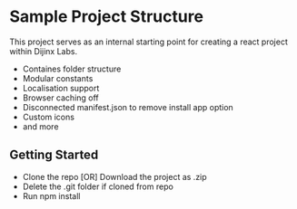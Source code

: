 # Sample Project Structure

This project serves as an internal starting point for creating a react project within Dijinx Labs. 

- Containes folder structure
- Modular constants
- Localisation support
- Browser caching off
- Disconnected manifest.json to remove install app option
- Custom icons
- and more


## Getting Started

- Clone the repo [OR] Download the project as .zip
- Delete the .git folder if cloned from repo
- Run npm install
